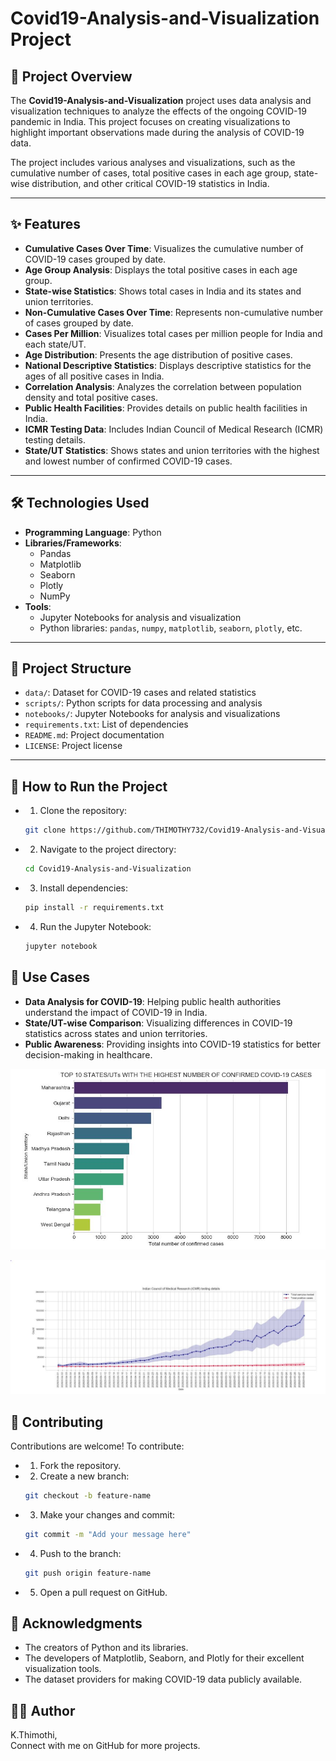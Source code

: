 # Covid19-Analysis-and-Visualization Project

## 📖 Project Overview
The **Covid19-Analysis-and-Visualization** project uses data analysis and visualization techniques to analyze the effects of the ongoing COVID-19 pandemic in India. This project focuses on creating visualizations to highlight important observations made during the analysis of COVID-19 data.



The project includes various analyses and visualizations, such as the cumulative number of cases, total positive cases in each age group, state-wise distribution, and other critical COVID-19 statistics in India.


---

## ✨ Features
- **Cumulative Cases Over Time**: Visualizes the cumulative number of COVID-19 cases grouped by date.
- **Age Group Analysis**: Displays the total positive cases in each age group.
- **State-wise Statistics**: Shows total cases in India and its states and union territories.
- **Non-Cumulative Cases Over Time**: Represents non-cumulative number of cases grouped by date.
- **Cases Per Million**: Visualizes total cases per million people for India and each state/UT.
- **Age Distribution**: Presents the age distribution of positive cases.
- **National Descriptive Statistics**: Displays descriptive statistics for the ages of all positive cases in India.
- **Correlation Analysis**: Analyzes the correlation between population density and total positive cases.
- **Public Health Facilities**: Provides details on public health facilities in India.
- **ICMR Testing Data**: Includes Indian Council of Medical Research (ICMR) testing details.
- **State/UT Statistics**: Shows states and union territories with the highest and lowest number of confirmed COVID-19 cases.

---

## 🛠️ Technologies Used
- **Programming Language**: Python  
- **Libraries/Frameworks**:
  - Pandas
  - Matplotlib
  - Seaborn
  - Plotly
  - NumPy
- **Tools**:
  - Jupyter Notebooks for analysis and visualization
  - Python libraries: `pandas`, `numpy`, `matplotlib`, `seaborn`, `plotly`, etc.

---

## 📂 Project Structure

- `data/`: Dataset for COVID-19 cases and related statistics  
- `scripts/`: Python scripts for data processing and analysis  
- `notebooks/`: Jupyter Notebooks for analysis and visualizations  
- `requirements.txt`: List of dependencies  
- `README.md`: Project documentation  
- `LICENSE`: Project license  

---

## 🚀 How to Run the Project
- 1. Clone the repository:
    ```bash
    git clone https://github.com/THIMOTHY732/Covid19-Analysis-and-Visualization.git
    ```
- 2. Navigate to the project directory:
    ```bash
    cd Covid19-Analysis-and-Visualization
    ```
- 3. Install dependencies:
    ```bash
    pip install -r requirements.txt
    ```
- 4. Run the Jupyter Notebook:
    ```bash
    jupyter notebook
    ```

## 🌟 Use Cases
- **Data Analysis for COVID-19**: Helping public health authorities understand the impact of COVID-19 in India.
- **State/UT-wise Comparison**: Visualizing differences in COVID-19 statistics across states and union territories.
- **Public Awareness**: Providing insights into COVID-19 statistics for better decision-making in healthcare.

![](highestcovidcases.JPG)

![](ICMRTestingdetails.JPG)



## 🤝 Contributing
Contributions are welcome!
To contribute:
- 1. Fork the repository.
- 2. Create a new branch:
    ```bash
    git checkout -b feature-name
    ```
- 3. Make your changes and commit:
    ```bash
    git commit -m "Add your message here"
    ```
- 4. Push to the branch:
    ```bash
    git push origin feature-name
    ```
- 5. Open a pull request on GitHub.

## 🙌 Acknowledgments
- The creators of Python and its libraries.
- The developers of Matplotlib, Seaborn, and Plotly for their excellent visualization tools.
- The dataset providers for making COVID-19 data publicly available.

## 🧑‍💻 Author
K.Thimothi,  
Connect with me on GitHub for more projects.
